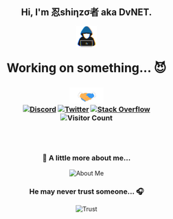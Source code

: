 <!DOCTYPE html>
<!-- ---------------------------------------------------------------------------------------------------- -->
<div align="center">
    <h2>Hi, I'm 忍shiηzσ者 aka DvNET.</h2>
    <img src="https://github.com/0xAbdulKhalid/0xAbdulKhalid/raw/main/assets/mdImages/about_me.gif" alt="Profile Image"
        width="50px">
    <br>
    <p style="font-size:28px;"><b>Working on something... 😈</b></p>
    <h3>
        <img src="https://github.com/0xAbdulKhalid/0xAbdulKhalid/raw/main/assets/mdImages/handshake.gif" alt="Handshake"
            width="80"><br>
        <a href="https://discord.com/users/1083102293496451108"><img
                src="https://img.shields.io/badge/Discord-%235865F2.svg?style=for-the-badge&logo=discord&logoColor=white"
                alt="Discord"></a>
        <a href="https://twitter.com/PahasaraDv"><img
                src="https://img.shields.io/badge/Twitter-%231DA1F2.svg?style=for-the-badge&logo=Twitter&logoColor=white"
                alt="Twitter"></a>
        <a href="https://stackoverflow.com/users/12632079"><img
                src="https://img.shields.io/badge/-Stackoverflow-FE7A16?style=for-the-badge&logo=stack-overflow&logoColor=white"
                alt="Stack Overflow"></a><br>
        <img src="https://komarev.com/ghpvc/?username=Pahasara&color=blue" alt="Visitor Count">
    </h3>
    <br> <br>
</div>
<!-- ---------------------------------------------------------------------------------------------------- -->

<div align="center">
    <h3 style="padding:0;"><b>👻 A little more about me...</b></h3>
    <img src="https://github.com/Pahasara/Pahasara/assets/46932317/3f3ba3b4-2eee-4c9c-89f6-94b3f6ceb869" alt="About Me"
        width="560">
    <br>
</div>
<!-- ---------------------------------------------------------------------------------------------------- -->

<div align="center">
    <h3 style="padding:0;"><b>He may never trust someone... 🎧</b></h3>
    <img src="https://github.com/Pahasara/Pahasara/assets/46932317/220a9be5-9916-4924-af23-2543f9799e2c" alt="Trust"
        width="560">
</div>
<!-- ---------------------------------------------------------------------------------------------------- -->
